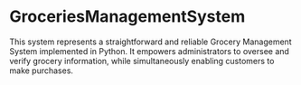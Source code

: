 # GroceriesManagementSystem
This system represents a straightforward and reliable Grocery Management System implemented in Python. It empowers administrators to oversee and verify grocery information, while simultaneously enabling customers to make purchases.
